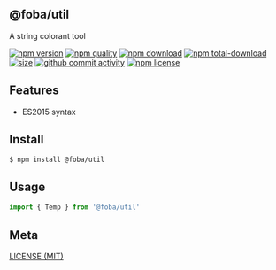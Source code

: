 ## @foba/util
A string colorant tool

[![npm version][npm-image]][npm-url]
[![npm quality][quality-image]][quality-url]
[![npm download][download-image]][npm-url]
[![npm total-download][total-download-image]][npm-url]
[![size][size]][size-url]
[![github commit activity][commit-image]][github-url]
[![npm license][license-image]][npm-url]

[//]: <> (Shields)
[npm-image]: https://img.shields.io/npm/v/@foba/util.svg?style=flat-square
[quality-image]: http://npm.packagequality.com/shield/@foba/util.svg?style=flat-square
[download-image]: https://img.shields.io/npm/dm/@foba/util.svg?style=flat-square
[total-download-image]:https://img.shields.io/npm/dt/@foba/util.svg?style=flat-square
[license-image]: https://img.shields.io/npm/l/@foba/util.svg?style=flat-square
[commit-image]: https://img.shields.io/github/commit-activity/y/hoyeungw/@foba/util?style=flat-square
[size]: https://flat.badgen.net/packagephobia/install/@foba/util

[//]: <> (Link)
[npm-url]: https://npmjs.org/package/@foba/util
[quality-url]: http://packagequality.com/#?package=@foba/util
[github-url]: https://github.com/hoyeungw/@foba/util
[size-url]: https://packagephobia.now.sh/result?p=@foba/util

## Features

- ES2015 syntax

## Install
```console
$ npm install @foba/util
```

## Usage
```js
import { Temp } from '@foba/util'
```

## Meta
[LICENSE (MIT)](/LICENSE)
